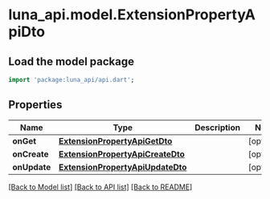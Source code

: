 # luna_api.model.ExtensionPropertyApiDto

## Load the model package
```dart
import 'package:luna_api/api.dart';
```

## Properties
Name | Type | Description | Notes
------------ | ------------- | ------------- | -------------
**onGet** | [**ExtensionPropertyApiGetDto**](ExtensionPropertyApiGetDto.md) |  | [optional] 
**onCreate** | [**ExtensionPropertyApiCreateDto**](ExtensionPropertyApiCreateDto.md) |  | [optional] 
**onUpdate** | [**ExtensionPropertyApiUpdateDto**](ExtensionPropertyApiUpdateDto.md) |  | [optional] 

[[Back to Model list]](../README.md#documentation-for-models) [[Back to API list]](../README.md#documentation-for-api-endpoints) [[Back to README]](../README.md)


